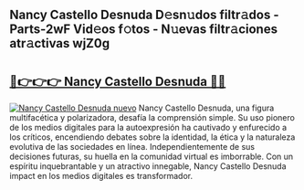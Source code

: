 ## Nancy Castello Desnuda D𝚎sn𝚞dos filtr𝚊dos - Parts-2wF Vid𝚎os f𝚘tos - N𝚞evas filtr𝚊ciones atr𝚊ctivas wjZ0g

# <h2><a href="http://mb5uk4j.tromn.icu/?c=Nancy+Castello+Desnuda">🔗👉👉👉 Nancy Castello Desnuda 🔗🔗</a></h2>

[![Nancy Castello Desnuda nuevo](https://i.imgur.com/pEAQMta.gif)](http://mb5uk4j.tromn.icu/?c=Nancy+Castello+Desnuda)
Nancy Castello Desnuda, una figura multifacética y polarizadora, desafía la comprensión simple. Su uso pionero de los medios digitales para la autoexpresión ha cautivado y enfurecido a los críticos, encendiendo debates sobre la identidad, la ética y la naturaleza evolutiva de las sociedades en línea. Independientemente de sus decisiones futuras, su huella en la comunidad virtual es imborrable. Con un espíritu inquebrantable y un atractivo innegable, Nancy Castello Desnuda impact en los medios digitales es transformador.

